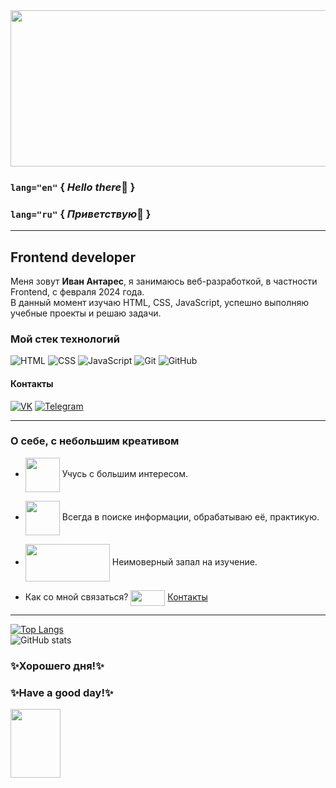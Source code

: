 <div align="center">
  <img src="https://media.giphy.com/media/v1.Y2lkPTc5MGI3NjExbXd5dGVpdGI2dWFqcGQ4b3QxZ3V6ZmRtbnhoY3E2dG15NnJ6bXk3aSZlcD12MV9pbnRlcm5hbF9naWZfYnlfaWQmY3Q9Zw/VPpkvgTIJ817dfQOXI/giphy.gif" width="1050" height="250">
</div>

### `lang="en"`  { *Hello there*👋 }
### `lang="ru"`  { *Приветствую*👋 }
___

## Frontend developer

Меня зовут **Иван Антарес**, я занимаюсь веб-разработкой, в частности Frontend, c февраля 2024 года.  
В данный момент изучаю HTML, CSS, JavaScript, успешно выполняю учебные проекты и решаю задачи.

### Мой стек технологий
![HTML](https://img.shields.io/badge/-HTML-333?style=for-the-badge&logo=html5)
![CSS](https://img.shields.io/badge/-CSS-333?style=for-the-badge&logo=css3&logoColor=blue)
![JavaScript](https://img.shields.io/badge/-JavaScript-333?style=for-the-badge&logo=javascript)
![Git](https://img.shields.io/badge/-Git-333?style=for-the-badge&logo=Git)
![GitHub](https://img.shields.io/badge/-GitHub-333?style=for-the-badge&logo=GitHub)

#### Контакты
[![VK](https://img.shields.io/badge/-VK-333?style=for-the-badge&logo=Vk&logoColor=27A0D9)](https://vk.com/enzotech)
[![Telegram](https://img.shields.io/badge/-Telegram-333?style=for-the-badge&logo=telegram&logoColor=27A0D9)](https://t.me/enzotech)
___

### О себе, с небольшим креативом
* <img src="https://media.giphy.com/media/v1.Y2lkPTc5MGI3NjExdWFrOXJuZThnb3VramwwNTMwZWplOHB2dW9kZzFzN3VrY2U1b3g5NCZlcD12MV9pbnRlcm5hbF9naWZfYnlfaWQmY3Q9Zw/bGgsc5mWoryfgKBx1u/giphy.gif" width="55" height="55" align="center" > Учусь с большим интересом.
  
* <img src="https://media.giphy.com/media/v1.Y2lkPTc5MGI3NjExb2c4aWhtNTkxdmozMm9xOXViZ2k4Mnc5aWs1MDNsbzdqOHZwYnVpdCZlcD12MV9pbnRlcm5hbF9naWZfYnlfaWQmY3Q9Zw/26n6WywJyh39n1pBu/giphy-downsized.gif" width="55" height="55" align="center" > Всегда в поиске информации, обрабатываю её, практикую.
 
* <img src="https://media.giphy.com/media/v1.Y2lkPTc5MGI3NjExZWRsbTJxamcyam9zcXd3YW1xejdnZDdsdnlqNm1idnpvNWRzaDY4bSZlcD12MV9pbnRlcm5hbF9naWZfYnlfaWQmY3Q9Zw/3pzLJifxEvLpe/giphy-downsized.gif" width="135" height="60" align="center" > Неимоверный запал на изучение.

* Как со мной связаться? <img src="https://media.giphy.com/media/v1.Y2lkPTc5MGI3NjExYnRtc3huZzR2b3oyMTFnc2VyczMxMjJqcWtqeTFmc3V3dGgwMDJ2dyZlcD12MV9pbnRlcm5hbF9naWZfYnlfaWQmY3Q9Zw/PWBCZGqdulucLMDy5f/giphy.gif" width="55" height="25" align="center" >  [Контакты](https://github.com/Enz0tech#%D0%BA%D0%BE%D0%BD%D1%82%D0%B0%D0%BA%D1%82%D1%8B) 
  

___

[![Top Langs](https://github-readme-stats.vercel.app/api/top-langs/?username=enz0tech&layout=compact&theme=dark)](https://github.com/anuraghazra/github-readme-stats)  
![GitHub stats](https://github-readme-stats.vercel.app/api?username=enz0tech&show_icons=true&hide=prs,issues,contribs&theme=dark)

### ✨Хорошего дня!✨
### ✨Have a good day!✨

<img src="https://media1.tenor.com/m/XCKZfD-GO48AAAAC/cat-blast-off.gif" width="80" height="110" align="center">  

<img src="https://komarev.com/ghpvc/?username=enz0tech&style=flat-square&color=blue" alt=""/>
